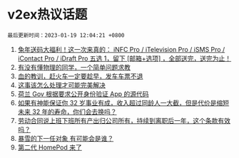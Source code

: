 # v2ex热议话题

`最后更新时间：2023-01-19 12:04:21 +0800`

1. [兔年送码大福利！这一次来真的： iNFC Pro / iTelevision Pro / iSMS Pro / iContact Pro / iDraft Pro 五选 1，留下 [邮箱+选项] ，全部送完，送完为止！](https://www.v2ex.com/t/909811)
1. [有没有懂物理的同学，一个简单问题求教](https://www.v2ex.com/t/909687)
1. [血的教训，赶火车一定要趁早，发车车票不退](https://www.v2ex.com/t/909684)
1. [这事该怎么处理才可能完美解决](https://www.v2ex.com/t/909716)
1. [荷兰 Gov 根据要求公开身份验证 App 的源代码](https://www.v2ex.com/t/909731)
1. [如果有神能保证你 32 岁事业有成，收入超过同龄人一大截，但是代价是缩短未来 32 年的寿命，你们会去换吗？](https://www.v2ex.com/t/909742)
1. [劳动合同说上班下班所有产出归公司所有，持续到离职后一年，这个条款有效吗？](https://www.v2ex.com/t/909700)
1. [暴雪的下一任对象 有可能会是谁？](https://www.v2ex.com/t/909740)
1. [第二代 HomePod 来了](https://www.v2ex.com/t/909786)

